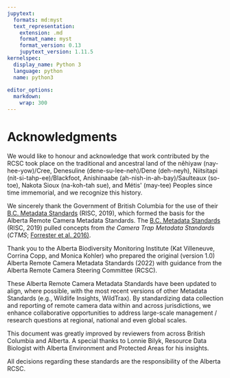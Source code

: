 ```yaml
---
jupytext:
  formats: md:myst
  text_representation:
    extension: .md
    format_name: myst
    format_version: 0.13
    jupytext_version: 1.11.5
kernelspec:
  display_name: Python 3
  language: python
  name: python3
  
editor_options: 
  markdown: 
    wrap: 300
---
```

# Acknowledgments

We would like to honour and acknowledge that work contributed by the RCSC took place on the traditional and ancestral land of the nêhiyaw (nay-hee-yow)/Cree, Denesuline (dene-su-lee-neh)/Dene (deh-neyh), Niitsitapi (nit-si-tahp-ee)/Blackfoot, Anishinaabe (ah-nish-in-ah-bay)/Saulteaux (so-toe), Nakota Sioux (na-koh-tah sue), and Métis' (may-tee) Peoples since time immemorial, and we recognize this history.

We sincerely thank the Government of British Columbia for the use of their [B.C. Metadata Standards](https://www2.gov.bc.ca/assets/gov/environment/natural-resource-stewardship/nr-laws-policy/risc/wcmp_v1.pdf) (RISC, 2019), which formed the basis for the Alberta Remote Camera Metadata Standards. The [B.C. Metadata Standards](https://www2.gov.bc.ca/assets/gov/environment/natural-resource-stewardship/nr-laws-policy/risc/wcmp_v1.pdf) (RISC, 2019) pulled concepts from *the Camera Trap Metadata Standards* (*CTMS*; [Forrester et al. 2016)](https://www.zotero.org/google-docs/?m8Tj1U).

Thank you to the Alberta Biodiversity Monitoring Institute (Kat Villeneuve, Corrina Copp, and Monica Kohler) who prepared the original (version 1.0) Alberta Remote Camera Metadata Standards (2022) with guidance from the Alberta Remote Camera Steering Committee (RCSC).

These Alberta Remote Camera Metadata Standards have been updated to align, where possible, with the most recent versions of other Metadata Standards (e.g., Wildlife Insights, WildTrax). By standardizing data collection and reporting of remote camera data within and across jurisdictions, we enhance collaborative opportunities to address large-scale management / research questions at regional, national and even global scales.

This document was greatly improved by reviewers from across British Columbia and Alberta. A special thanks to Lonnie Bilyk, Resource Data Biologist with Alberta Environment and Protected Areas for his insights.

All decisions regarding these standards are the responsibility of the Alberta RCSC.

